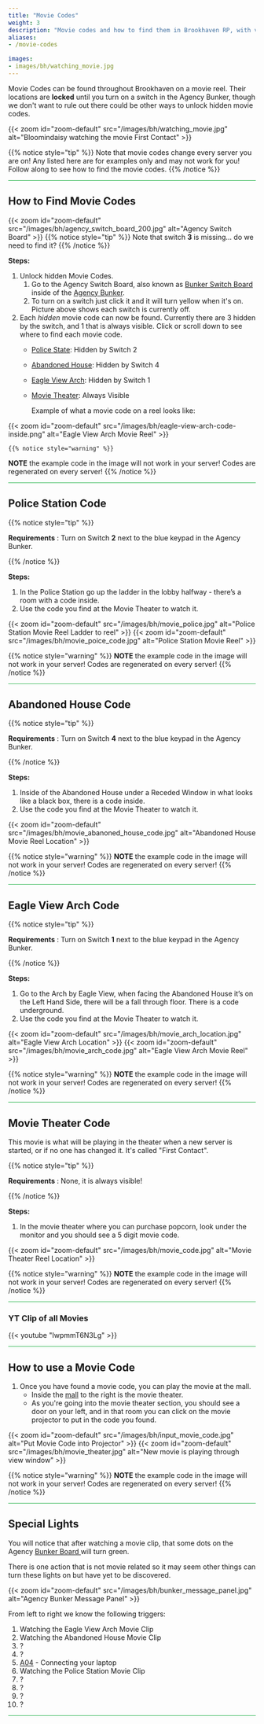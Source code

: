 ```yaml
---
title: "Movie Codes"
weight: 3
description: "Movie codes and how to find them in Brookhaven RP, with video of the movie. Part of Brookhaven Secrets and Mysteries."
aliases:
- /movie-codes

images: 
- images/bh/watching_movie.jpg
---
```


Movie Codes can be found throughout Brookhaven on a movie reel. Their locations are **locked** until you turn on a switch in the Agency Bunker, though we don't want to rule out there could be other ways to unlock hidden movie codes.


{{< zoom id="zoom-default" src="/images/bh/watching_movie.jpg" alt="Bloomindaisy watching the movie First Contact" >}}

{{% notice style="tip" %}}
Note that movie codes change every server you are on! Any listed here are for examples only and may not work for you! Follow along to see how to find the movie codes.
{{% /notice %}}

<hr style="background-color: #28b44c" size=8>

## How to Find Movie Codes

{{< zoom id="zoom-default" src="/images/bh/agency_switch_board_200.jpg" alt="Agency Switch Board" >}}
{{% notice style="tip" %}}
Note that switch **3** is missing... do we need to find it?
{{% /notice %}}

**Steps:**

1. Unlock hidden Movie Codes.
    1. Go to the Agency Switch Board, also known as [Bunker Switch Board](../../terminology#bunker-switch-board) inside of the [Agency Bunker](/map/poi/agency-bunker/).
    2. To turn on a switch just click it and it will turn yellow when it's on. Picture above shows each switch is currently off.
1. Each _hidden_ movie code can now be found. Currently there are 3 hidden by the switch, and 1 that is always visible. Click or scroll down to see where to find each movie code.
    - [Police State](#police-station-code): Hidden by Switch 2
    - [Abandoned House](#abandoned-house-code): Hidden by Switch 4
    - [Eagle View Arch](#eagle-view-arch-code): Hidden by Switch 1
    - [Movie Theater](#movie-theater-code): Always Visible

        Example of what a movie code on a reel looks like: 

{{< zoom id="zoom-default" src="/images/bh/eagle-view-arch-code-inside.png" alt="Eagle View Arch Movie Reel" >}}

    {{% notice style="warning" %}}
**NOTE** the example code in the image will not work in your server! Codes are regenerated on every server!
    {{% /notice %}}



<hr style="background-color: #28b44c" size=8>

## Police Station Code

{{% notice style="tip" %}}

**Requirements** : Turn on Switch **2** next to the blue keypad in the Agency Bunker.

{{% /notice %}}


**Steps:**

1. In the Police Station go up the ladder in the lobby halfway - there’s a room with a code inside. 
1. Use the code you find at the Movie Theater to watch it.


{{< zoom id="zoom-default" src="/images/bh/movie_police.jpg" alt="Police Station Movie Reel Ladder to reel" >}}
{{< zoom id="zoom-default" src="/images/bh/movie_poice_code.jpg" alt="Police Station Movie Reel" >}}


{{% notice style="warning" %}}
**NOTE** the example code in the image will not work in your server! Codes are regenerated on every server!
{{% /notice %}}

<hr style="background-color: #28b44c" size=8>

## Abandoned House Code

{{% notice style="tip" %}}

**Requirements** : Turn on Switch **4** next to the blue keypad in the Agency Bunker.

{{% /notice %}}


**Steps:**

1. Inside of the Abandoned House under a Receded Window in what looks like a black box, there is a code inside. 
1. Use the code you find at the Movie Theater to watch it.


{{< zoom id="zoom-default" src="/images/bh/movie_abanoned_house_code.jpg" alt="Abandoned House Movie Reel Location" >}}


{{% notice style="warning" %}}
**NOTE** the example code in the image will not work in your server! Codes are regenerated on every server!
{{% /notice %}}

<hr style="background-color: #28b44c" size=8>

## Eagle View Arch Code

{{% notice style="tip" %}}

**Requirements** : Turn on Switch **1** next to the blue keypad in the Agency Bunker.

{{% /notice %}}


**Steps:**

1. Go to the Arch by Eagle View, when facing the Abandoned House it’s on the Left Hand Side, there will be a fall through floor. There is a code underground.
1. Use the code you find at the Movie Theater to watch it. 


{{< zoom id="zoom-default" src="/images/bh/movie_arch_location.jpg" alt="Eagle View Arch Location" >}}
{{< zoom id="zoom-default" src="/images/bh/movie_arch_code.jpg" alt="Eagle View Arch Movie Reel" >}}


{{% notice style="warning" %}}
**NOTE** the example code in the image will not work in your server! Codes are regenerated on every server!
{{% /notice %}}

<hr style="background-color: #28b44c" size=8>



## Movie Theater Code

This movie is what will be playing in the theater when a new server is started, or if no one has changed it. It's called "First Contact". 

{{% notice style="tip" %}}

**Requirements** : None, it is always visible!

{{% /notice %}}


**Steps:**

1. In the movie theater where you can purchase popcorn, look under the monitor and you should see a 5 digit movie code.


{{< zoom id="zoom-default" src="/images/bh/movie_code.jpg" alt="Movie Theater Reel Location" >}}


{{% notice style="warning" %}}
**NOTE** the example code in the image will not work in your server! Codes are regenerated on every server!
{{% /notice %}}

<hr style="background-color: #28b44c" size=8>

### YT Clip of all Movies

{{< youtube "IwpmmT6N3Lg" >}}

<hr style="background-color: #28b44c" size=8>

## How to use a Movie Code


1. Once you have found a movie code, you can play the movie at the mall.
    - Inside the [mall](/map/poi/mall/) to the right is the movie theater.
    - As you're going into the movie theater section, you should see a door on your left, and in that room you can click on the movie projector to put in the code you found.

{{< zoom id="zoom-default" src="/images/bh/input_movie_code.jpg" alt="Put Movie Code into Projector" >}}
{{< zoom id="zoom-default" src="/images/bh/movie_theater.jpg" alt="New movie is playing through view window" >}}


{{% notice style="warning" %}}
**NOTE** the example code in the image will not work in your server! Codes are regenerated on every server!
{{% /notice %}}

<hr style="background-color: #28b44c" size=8>

## Special Lights
You will notice that after watching a movie clip, that some dots on the Agency [Bunker Board ](../../terminology#bunker-board)will turn green.

There is one action that is not movie related so it may seem other things can turn these lights on but have yet to be discovered.

{{< zoom id="zoom-default" src="/images/bh/bunker_message_panel.jpg" alt="Agency Bunker Message Panel" >}}

From left to right we know the following triggers:

1. Watching the Eagle View Arch Movie Clip
1. Watching the Abandoned House Movie Clip
1. ?
1. ?
1. [A04](../light_panel#a04) - Connecting your laptop
1. Watching the Police Station Movie Clip
1. ?
1. ?
1. ?
1. ?


<hr style="background-color: #28b44c" size=8>


